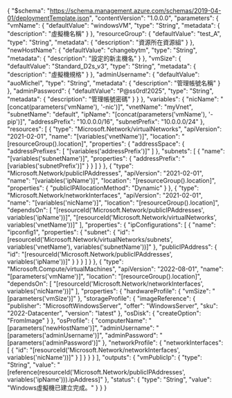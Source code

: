 {
    "$schema": "https://schema.management.azure.com/schemas/2019-04-01/deploymentTemplate.json",
    "contentVersion": "1.0.0.0",
    "parameters": {
        "vmName": {
            "defaultValue": "windowsVM",
            "type": "String",
            "metadata": {
                "description": "虛擬機名稱"
            }
        },
        "resourceGroup": {
            "defaultValue": "test_A",
            "type": "String",
            "metadata": {
                "description": "資源所在資源組"
            }
        },
        "newHostName": {
            "defaultValue": "changebytm",
            "type": "String",
            "metadata": {
                "description": "設定的新主機名"
            }
        },
        "vmSize": {
            "defaultValue": "Standard_D2s_v3",
            "type": "String",
            "metadata": {
                "description": "虛擬機規格"
            }
        },
        "adminUsername": {
            "defaultValue": "auoMichel",
            "type": "String",
            "metadata": {
                "description": "管理帳號名稱"
            }
        },
        "adminPassword": {
            "defaultValue": "P@ss0rd!2025",
            "type": "String",
            "metadata": {
                "description": "管理帳號密碼"
            }
        }
    },
    "variables": {
        "nicName": "[concat(parameters('vmName'), '-nic')]",
        "vnetName": "myVnet",
        "subnetName": "default",
        "ipName": "[concat(parameters('vmName'), '-pip')]",
        "addressPrefix": "10.0.0.0/16",
        "subnetPrefix": "10.0.0.0/24"
    },
    "resources": [
        {
            "type": "Microsoft.Network/virtualNetworks",
            "apiVersion": "2021-02-01",
            "name": "[variables('vnetName')]",
            "location": "[resourceGroup().location]",
            "properties": {
                "addressSpace": {
                    "addressPrefixes": [
                        "[variables('addressPrefix')]"
                    ]
                },
                "subnets": [
                    {
                        "name": "[variables('subnetName')]",
                        "properties": {
                            "addressPrefix": "[variables('subnetPrefix')]"
                        }
                    }
                ]
            }
        },
        {
            "type": "Microsoft.Network/publicIPAddresses",
            "apiVersion": "2021-02-01",
            "name": "[variables('ipName')]",
            "location": "[resourceGroup().location]",
            "properties": {
                "publicIPAllocationMethod": "Dynamic"
            }
        },
        {
            "type": "Microsoft.Network/networkInterfaces",
            "apiVersion": "2021-02-01",
            "name": "[variables('nicName')]",
            "location": "[resourceGroup().location]",
            "dependsOn": [
                "[resourceId('Microsoft.Network/publicIPAddresses', variables('ipName'))]",
                "[resourceId('Microsoft.Network/virtualNetworks', variables('vnetName'))]"
            ],
            "properties": {
                "ipConfigurations": [
                    {
                        "name": "ipconfig1",
                        "properties": {
                            "subnet": {
                                "id": "[resourceId('Microsoft.Network/virtualNetworks/subnets', variables('vnetName'), variables('subnetName'))]"
                            },
                            "publicIPAddress": {
                                "id": "[resourceId('Microsoft.Network/publicIPAddresses', variables('ipName'))]"
                            }
                        }
                    }
                ]
            }
        },
        {
            "type": "Microsoft.Compute/virtualMachines",
            "apiVersion": "2022-08-01",
            "name": "[parameters('vmName')]",
            "location": "[resourceGroup().location]",
            "dependsOn": [
                "[resourceId('Microsoft.Network/networkInterfaces', variables('nicName'))]"
            ],
            "properties": {
                "hardwareProfile": {
                    "vmSize": "[parameters('vmSize')]"
                },
                "storageProfile": {
                    "imageReference": {
                        "publisher": "MicrosoftWindowsServer",
                        "offer": "WindowsServer",
                        "sku": "2022-Datacenter",
                        "version": "latest"
                    },
                    "osDisk": {
                        "createOption": "FromImage"
                    }
                },
                "osProfile": {
                    "computerName": "[parameters('newHostName')]",
                    "adminUsername": "[parameters('adminUsername')]",
                    "adminPassword": "[parameters('adminPassword')]"
                },
                "networkProfile": {
                    "networkInterfaces": [
                        {
                            "id": "[resourceId('Microsoft.Network/networkInterfaces', variables('nicName'))]"
                        }
                    ]
                }
            }
        }
    ],
    "outputs": {
        "vmPublicIp": {
            "type": "String",
            "value": "[reference(resourceId('Microsoft.Network/publicIPAddresses', variables('ipName'))).ipAddress]"
        },
        "status": {
            "type": "String",
            "value": "Windows虛擬機已建立完成。"
        }
    }
}

